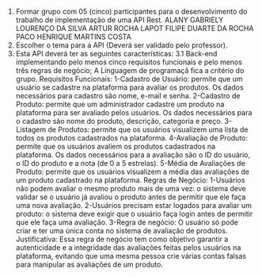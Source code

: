 1. Formar grupo com 05 (cinco) participantes para o desenvolvimento do trabalho de implementação de uma API Rest. ALANY GABRIELY LOURENÇO DA SILVA
ARTUR ROCHA LAPOT
FILIPE DUARTE DA ROCHA PACO
HENRIQUE MARTINS COSTA
2. Escolher o tema para a API (Deverá ser validado pelo professor).
3. Esta API deverá ter as seguintes características:
3.1 Back-end implementando pelo menos cinco requisitos funcionais e pelo menos três regras de negócio; A Linguagem de programaçã fica a critério do grupo.
Requisitos Funcionais:
1-Cadastro de Usuário: permite que um usuário se cadastre na plataforma para avaliar os produtos. Os dados necessários para cadastro são nome, e-mail e senha.
2-Cadastro de Produto: permite que um administrador cadastre um produto na plataforma para ser avaliado pelos usuários. Os dados necessários para o cadastro são nome do produto, descrição, categoria e preço.
3-Listagem de Produtos: permite que os usuários visualizem uma lista de todos os produtos cadastrados na plataforma.
4-Avaliação de Produto: permite que os usuários avaliem os produtos cadastrados na plataforma. Os dados necessários para a avaliação são o ID do usuário, o ID do produto e a nota (de 0 a 5 estrelas).
5-Média de Avaliações de Produto: permite que os usuários visualizem a média das avaliações de um produto cadastrado na plataforma.
Regras de Negócio:
1-Usuários não podem avaliar o mesmo produto mais de uma vez: o sistema deve validar se o usuário já avaliou o produto antes de permitir que ele faça uma nova avaliação.
2-Usuários precisam estar logados para avaliar um produto: o sistema deve exigir que o usuário faça login antes de permitir que ele faça uma avaliação.
3-Regra de negócio: O usuário só pode criar e ter uma única conta no sistema de avaliação de produtos. Justificativa: Essa regra de negócio tem como objetivo garantir a autenticidade e a integridade das avaliações feitas pelos usuários na plataforma, evitando que uma mesma pessoa crie várias contas falsas para manipular as avaliações de um produto.